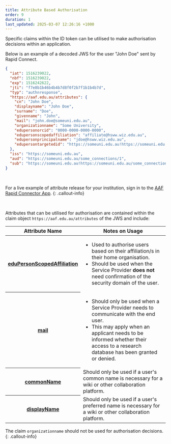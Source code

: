 ```yaml
---
title: Attribute Based Authorisation
order: 9
duration: 1
last_updated: 2025-03-07 12:26:16 +1000
---
```


Specific claims within the ID token can be utilised to make authorisation decisions within an application.

Below is an example of a decoded JWS for the user "John Doe" sent by Rapid Connect.

```json
{
  "iat": 1516239022,
  "nbf": 1516239022,
  "exp": 1516242622,
  "jti": "f7e8b1b46b4b4b7d8f0f2b7f1b1b4b7d",
  "typ": "authnresponse",
  "https://aaf.edu.au/attributes": {
    "cn": "John Doe",
    "displayname": "John Doe",
    "surname": "Doe",
    "givenname": "John",
    "mail": "john.doe@someuni.edu.au",
    "organizationname": "Some University",
    "edupersonorcid": "0000-0000-0000-0000",
    "edupersonscopedaffiliation": "affiliate@hsww.wiz.edu.au",
    "edupersonprincipalname": "jdoe@hsww.wiz.edu.au",
    "edupersontargetedid": "https://someuni.edu.au!https://someuni.edu.au/some_connections/1!7bVg9m6p/JI3i/JZ76YCZ7k6pQJ="
  },
  "iss": "https://someuni.edu.au",
  "aud": "https://someuni.edu.au/some_connections/1",
  "sub": "https://someuni.edu.au!https://someuni.edu.au/some_connections/1!7bVg9m6p/JI3i/JZ76YCZ7k6pQJ="
}
```

<br>

For a live example of attribute release for your institution, sign in to the [AAF Rapid Connector App](https://rapid-connector.dev.aaf.edu.au/).
{: .callout-info}

<br>

Attributes that can be utilised for authorisation are contained within the claim object `https://aaf.edu.au/attributes` of the JWS and include:

<table class="table table-striped">
  <thead>
    <tr>
      <th scope="col">Attribute Name</th>
      <th scope="col">Notes on Usage</th>
    </tr>
  </thead>
  <tbody>
    <tr>
      <th scope="row"><a href="https://validator.aaf.edu.au/documentation/attributes/oid:1.3.6.1.4.1.5923.1.1.1.9">eduPersonScopedAffiliation</a></th>
      <td><ul><li>Used to authorise users based on their affiliation/s in their home organisation.</li><li>Should be used when the Service Provider <strong>does not</strong> need confirmation of the security domain of the user.
</li></ul></td>
    </tr>
    <tr>
      <th scope="row"><a href="https://validator.aaf.edu.au/documentation/attributes/oid:0.9.2342.19200300.100.1.3">mail</a></th>
      <td><ul><li>Should only be used when a Service Provider needs to communicate with the end user.</li>
<li>This may apply when an applicant needs to be informed whether their access to a research database has been granted or denied.</li></ul></td>
    </tr>
    <tr>
      <th scope="row"><a href="https://validator.aaf.edu.au/documentation/attributes/oid:2.5.4.3">commonName</a></th>
      <td>Should only be used if a user's common name is necessary for a wiki or other collaboration platform.</td>
    </tr>
    <tr>
      <th scope="row"><a href="https://validator.aaf.edu.au/documentation/attributes/oid:2.16.840.1.113730.3.1.241">displayName</a></th>
      <td>Should only be used if a user's preferred name is necessary for a wiki or other collaboration platform.</td>
    </tr>
  </tbody>
</table>

The claim `organizationname` should not be used for authorisation decisions.
{: .callout-info}

